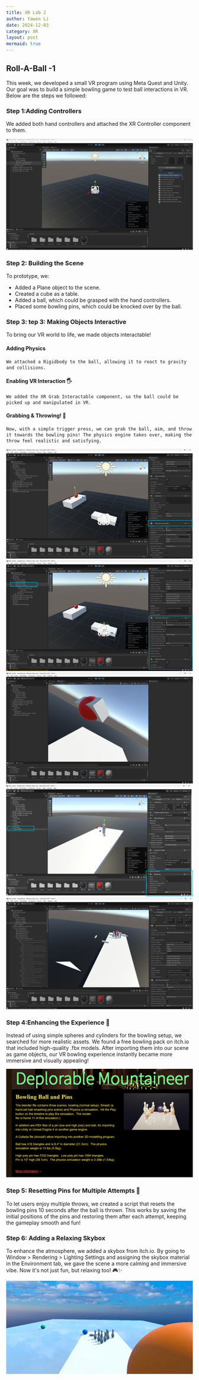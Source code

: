 ```yaml
---
title: XR Lab 2
author: Yawen Li
date: 2024-12-03
category: XR
layout: post
mermaid: true
---
```


## Roll-A-Ball -1 

This week, we developed a small VR program using Meta Quest and Unity. Our goal was to build a simple bowling game to test ball interactions in VR. Below are the steps we followed:

### Step 1:Adding Controllers
We added both hand controllers and attached the XR Controller component to them.

 ![Image 15](https://github.com/XRceci/ClassXR/raw/master/assets/image/15.png)

### Step 2: Building the Scene
To prototype, we:
- Added a Plane object to the scene.
- Created a cube as a table.
- Added a ball, which could be grasped with the hand controllers.
- Placed some bowling pins, which could be knocked over by the ball.

### Step 3: tep 3: Making Objects Interactive 
To bring our VR world to life, we made objects interactable!
####  Adding Physics 
    We attached a Rigidbody to the ball, allowing it to react to gravity and collisions.

####  Enabling VR Interaction 🖐️
    We added the XR Grab Interactable component, so the ball could be picked up and manipulated in VR.

####  Grabbing & Throwing! 🎳
    Now, with a simple trigger press, we can grab the ball, aim, and throw it towards the bowling pins! The physics engine takes over, making the throw feel realistic and satisfying.

 ![Image 17](https://github.com/XRceci/ClassXR/raw/master/assets/image/17.png)
 ![Image 18](https://github.com/XRceci/ClassXR/raw/master/assets/image/18.png)
 ![Image 20](https://github.com/XRceci/ClassXR/raw/master/assets/image/20.png)
 ![Image 21](https://github.com/XRceci/ClassXR/raw/master/assets/image/21.png)
 ![Image 22](https://github.com/XRceci/ClassXR/raw/master/assets/image/22.png)

### Step 4:Enhancing the Experience 🎳

Instead of using simple spheres and cylinders for the bowling setup, we searched for more realistic assets. We found a free bowling pack on itch.io that included high-quality .fbx models. After importing them into our scene as game objects, our VR bowling experience instantly became more immersive and visually appealing! 

 ![Image 22.5](https://github.com/XRceci/ClassXR/raw/master/assets/image/22.5.png)

### Step 5: Resetting Pins for Multiple Attempts 🎳

To let users enjoy multiple throws, we created a script that resets the bowling pins 10 seconds after the ball is thrown. This works by saving the initial positions of the pins and restoring them after each attempt, keeping the gameplay smooth and fun!

### Step 6: Adding a Relaxing Skybox 

To enhance the atmosphere, we added a skybox from itch.io. By going to Window > Rendering > Lighting Settings and assigning the skybox material in the Environment tab, we gave the scene a more calming and immersive vibe. Now it's not just fun, but relaxing too! 🎮✨

 ![Image 24](https://github.com/XRceci/ClassXR/raw/master/assets/image/24.png)


 
